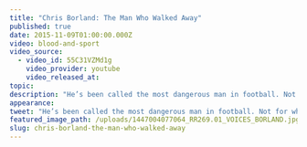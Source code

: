 ```yaml
---
title: "Chris Borland: The Man Who Walked Away"
published: true
date: 2015-11-09T01:00:00.000Z
video: blood-and-sport
video_source:
  - video_id: 55C31VZMd1g
    video_provider: youtube
    video_released_at:
topic:
description: "He’s been called the most dangerous man in football. Not for what he’s doing on the field -- but what he’s saying off of it. A new series of original Retro Report short docs produced for Facebook."
appearance:
tweet: "He’s been called the most dangerous man in football. Not for what he’s doing on the field -- but what he’s saying off of it. A new series of original Retro Report short docs produced for Facebook."
featured_image_path: /uploads/1447004077064_RR269.01_VOICES_BORLAND.jpg
slug: chris-borland-the-man-who-walked-away
---
```


